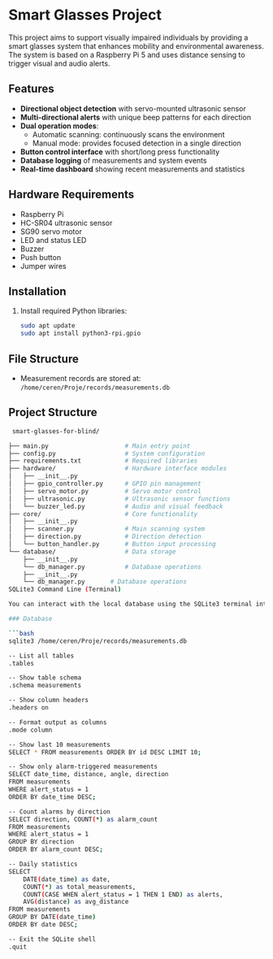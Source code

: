 # Smart Glasses Project

This project aims to support visually impaired individuals by providing a smart glasses system that enhances mobility and environmental awareness. The system is based on a Raspberry Pi 5 and uses distance sensing to trigger visual and audio alerts.

## Features

- **Directional object detection** with servo-mounted ultrasonic sensor
- **Multi-directional alerts** with unique beep patterns for each direction
- **Dual operation modes**:
  - Automatic scanning: continuously scans the environment
  - Manual mode: provides focused detection in a single direction
- **Button control interface** with short/long press functionality
- **Database logging** of measurements and system events
- **Real-time dashboard** showing recent measurements and statistics

## Hardware Requirements

- Raspberry Pi
- HC-SR04 ultrasonic sensor
- SG90 servo motor
- LED and status LED
- Buzzer
- Push button
- Jumper wires

## Installation

1. Install required Python libraries:
   ```bash
   sudo apt update
   sudo apt install python3-rpi.gpio

## File Structure

- Measurement records are stored at:  
  `/home/ceren/Proje/records/measurements.db`
  
## Project Structure
```bash
 smart-glasses-for-blind/

├── main.py                     # Main entry point
├── config.py                   # System configuration
├── requirements.txt            # Required libraries
├── hardware/                   # Hardware interface modules
│   ├── __init__.py
│   ├── gpio_controller.py      # GPIO pin management
│   ├── servo_motor.py          # Servo motor control
│   ├── ultrasonic.py           # Ultrasonic sensor functions
│   └── buzzer_led.py           # Audio and visual feedback
├── core/                       # Core functionality
│   ├── __init__.py
│   ├── scanner.py              # Main scanning system
│   ├── direction.py            # Direction detection
│   └── button_handler.py       # Button input processing
└── database/                   # Data storage
    ├── __init__.py
    └── db_manager.py           # Database operations
    ├── __init__.py
    └── db_manager.py       # Database operations
SQLite3 Command Line (Terminal)

You can interact with the local database using the SQLite3 terminal interface.

### Database

```bash
sqlite3 /home/ceren/Proje/records/measurements.db

-- List all tables
.tables

-- Show table schema
.schema measurements

-- Show column headers
.headers on

-- Format output as columns
.mode column

-- Show last 10 measurements
SELECT * FROM measurements ORDER BY id DESC LIMIT 10;

-- Show only alarm-triggered measurements
SELECT date_time, distance, angle, direction 
FROM measurements 
WHERE alert_status = 1 
ORDER BY date_time DESC;

-- Count alarms by direction
SELECT direction, COUNT(*) as alarm_count 
FROM measurements 
WHERE alert_status = 1 
GROUP BY direction 
ORDER BY alarm_count DESC;

-- Daily statistics
SELECT 
    DATE(date_time) as date,
    COUNT(*) as total_measurements,
    COUNT(CASE WHEN alert_status = 1 THEN 1 END) as alerts,
    AVG(distance) as avg_distance
FROM measurements 
GROUP BY DATE(date_time) 
ORDER BY date DESC;

-- Exit the SQLite shell
.quit

